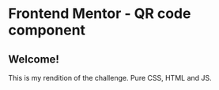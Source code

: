 # Frontend Mentor - QR code component

## Welcome!

This is my rendition of the challenge. Pure CSS, HTML and JS.
